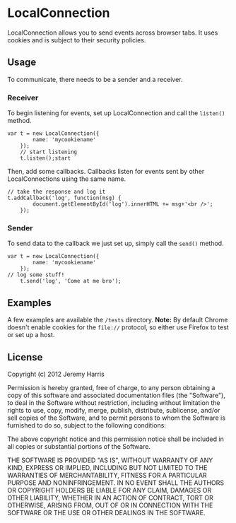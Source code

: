 # LocalConnection

LocalConnection allows you to send events across browser tabs. It uses
cookies and is subject to their security policies.

## Usage

To communicate, there needs to be a sender and a receiver.

### Receiver

To begin listening for events, set up LocalConnection and call the 
`listen()` method.

    var t = new LocalConnection({
			name: 'mycookiename'
		});
		// start listening
		t.listen();start

Then, add some callbacks. Callbacks listen for events sent by other
LocalConnections using the same name.

    // take the response and log it
    t.addCallback('log', function(msg) {
			document.getElementById('log').innerHTML += msg+'<br />';
		});

### Sender

To send data to the callback we just set up, simply call the `send()`
method.

    var t = new LocalConnection({
			name: 'mycookiename'
		});
    // log some stuff!
		t.send('log', 'Come at me bro');

## Examples

A few examples are available the `/tests` directory. **Note:** By default Chrome
doesn't enable cookies for the `file://` protocol, so either use Firefox to
test or set up a host.

## License

Copyright (c) 2012 Jeremy Harris

Permission is hereby granted, free of charge, to any person obtaining a copy of this software and associated documentation files (the "Software"), to deal in the Software without restriction, including without limitation the rights to use, copy, modify, merge, publish, distribute, sublicense, and/or sell copies of the Software, and to permit persons to whom the Software is furnished to do so, subject to the following conditions:

The above copyright notice and this permission notice shall be included in all copies or substantial portions of the Software.

THE SOFTWARE IS PROVIDED "AS IS", WITHOUT WARRANTY OF ANY KIND, EXPRESS OR IMPLIED, INCLUDING BUT NOT LIMITED TO THE WARRANTIES OF MERCHANTABILITY, FITNESS FOR A PARTICULAR PURPOSE AND NONINFRINGEMENT. IN NO EVENT SHALL THE AUTHORS OR COPYRIGHT HOLDERS BE LIABLE FOR ANY CLAIM, DAMAGES OR OTHER LIABILITY, WHETHER IN AN ACTION OF CONTRACT, TORT OR OTHERWISE, ARISING FROM, OUT OF OR IN CONNECTION WITH THE SOFTWARE OR THE USE OR OTHER DEALINGS IN THE SOFTWARE.


